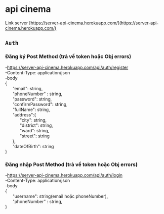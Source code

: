 # api cinema
Link server [https://server-api-cinema.herokuapp.com/](https://server-api-cinema.herokuapp.com/)


## `Auth`
### Đăng ký Post Method (trả về token hoặc Obj errors)

-https://server-api-cinema.herokuapp.com/api/auth/register \
-Content-Type: application/json\
-body\
{\
    &nbsp;&nbsp;&nbsp;&nbsp;&nbsp;&nbsp;"email": string,\
    &nbsp;&nbsp;&nbsp;&nbsp;&nbsp;&nbsp;"phoneNumber" : string,\
    &nbsp;&nbsp;&nbsp;&nbsp;&nbsp;&nbsp;"password": string,\
    &nbsp;&nbsp;&nbsp;&nbsp;&nbsp;&nbsp;"confirmPassword": string,\
    &nbsp;&nbsp;&nbsp;&nbsp;&nbsp;&nbsp;"fullName": string,\
    &nbsp;&nbsp;&nbsp;&nbsp;&nbsp;&nbsp;"address":{\
        &nbsp;&nbsp;&nbsp;&nbsp;&nbsp;&nbsp;&nbsp;&nbsp;&nbsp;&nbsp;&nbsp;&nbsp;"city": string,\
        &nbsp;&nbsp;&nbsp;&nbsp;&nbsp;&nbsp;&nbsp;&nbsp;&nbsp;&nbsp;&nbsp;&nbsp;"district": string,\
        &nbsp;&nbsp;&nbsp;&nbsp;&nbsp;&nbsp;&nbsp;&nbsp;&nbsp;&nbsp;&nbsp;&nbsp;"ward": string,\
        &nbsp;&nbsp;&nbsp;&nbsp;&nbsp;&nbsp;&nbsp;&nbsp;&nbsp;&nbsp;&nbsp;&nbsp;"street": string\
    &nbsp;&nbsp;&nbsp;&nbsp;&nbsp;&nbsp;},\
    &nbsp;&nbsp;&nbsp;&nbsp;&nbsp;&nbsp;"dateOfBirth": string\
}

### Đăng nhập Post Method (trả về token hoặc Obj errors)

-https://server-api-cinema.herokuapp.com/api/auth/login \
-Content-Type: application/json\
-body\
{\
    &nbsp;&nbsp;&nbsp;&nbsp;&nbsp;&nbsp;"username": string(email hoặc phoneNumber),\
    &nbsp;&nbsp;&nbsp;&nbsp;&nbsp;&nbsp;"phoneNumber" : string,\
}
